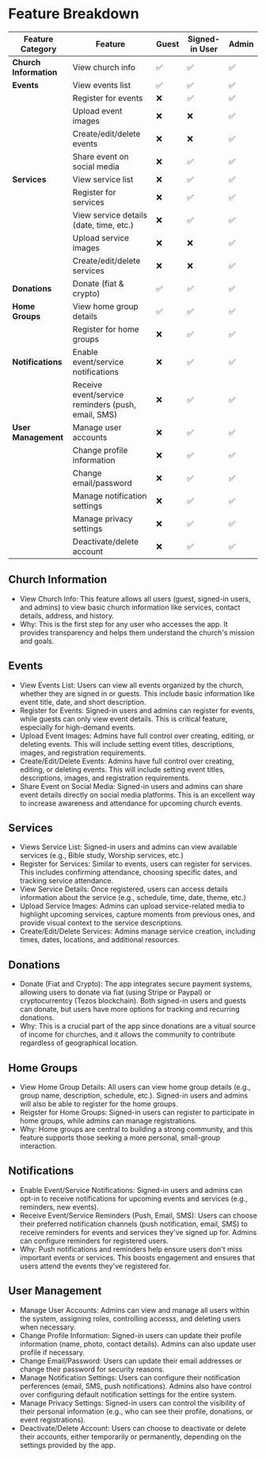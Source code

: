 # Feature Breakdown
| **Feature Category**          | **Feature**                   | **Guest** | **Signed-in User** | **Admin** |
|-------------------------------|-------------------------------|-----------|---------------------|-----------|
| **Church Information**         | View church info              | ✅        | ✅                  | ✅        |
| **Events**                     | View events list              | ✅        | ✅                  | ✅        |
|                               | Register for events           | ❌        | ✅                  | ✅        |
|                               | Upload event images           | ❌        | ❌                  | ✅        |
|                               | Create/edit/delete events     | ❌        | ❌                  | ✅        |
|                               | Share event on social media   | ❌        | ✅                  | ✅        |
| **Services**                   | View service list             | ❌        | ✅                  | ✅        |
|                               | Register for services         | ❌        | ✅                  | ✅        |
|                               | View service details (date, time, etc.) | ❌ | ✅              | ✅        |
|                               | Upload service images         | ❌        | ❌                  | ✅        |
|                               | Create/edit/delete services   | ❌        | ❌                  | ✅        |
| **Donations**                  | Donate (fiat & crypto)        | ✅        | ✅                  | ✅        |
| **Home Groups**                | View home group details       | ✅        | ✅                  | ✅        |
|                               | Register for home groups      | ❌        | ✅                  | ✅        |
| **Notifications**              | Enable event/service notifications | ❌    | ✅                  | ✅        |
|                               | Receive event/service reminders (push, email, SMS) | ❌ | ✅    | ✅        |
| **User Management**            | Manage user accounts          | ❌        | ✅                  | ✅        |
|                               | Change profile information    | ❌        | ✅                  | ✅        |
|                               | Change email/password         | ❌        | ✅                  | ✅        |
|                               | Manage notification settings  | ❌        | ✅                  | ✅        |
|                               | Manage privacy settings       | ❌        | ✅                  | ✅        |
|                               | Deactivate/delete account     | ❌        | ✅                  | ✅        |

## Church Information
- View Church Info: This feature allows all users (guest, signed-in users, and admins) to view basic church information like services, contact details, address, and history.
- Why: This is the first step for any user who accesses the app. It provides transparency and helps them understand the church's mission and goals.

## Events
- View Events List: Users can view all events organized by the church, whether they are signed in or guests. This include basic information like event title, date, and short description.
- Register for Events: Signed-in users and admins can register for events, while guests can only view event details. This is critical feature, especially for high-demand events.
- Upload Event Images: Admins have full control over creating, editing, or deleting events. This will include setting event titles, descriptions, images, and registration requirements.
- Create/Edit/Delete Events: Admins have full control over creating, editing, or deleting events. This will include setting event titles, descriptions, images, and registration requirements.
- Share Event on Social Media: Signed-in users and admins can share event details directly on social media platforms. This is an excellent way to increase awareness and attendance for upcoming church events.

## Services
- Views Service List: Signed-in users and admins can view available services (e.g., Bible study, Worship services, etc.)
- Register for Services: Similar to events, users can register for services. This includes confirming attendance, choosing specific dates, and tracking service attendance.
- View Service Details: Once registered, users can access details information about the service (e.g., schedule, time, date, theme, etc.)
- Upload Service Images: Admins can upload service-related media to highlight upcoming services, capture moments from previous ones, and provide visual context to the service descriptions.
- Create/Edit/Delete Services: Admins manage service creation, including times, dates, locations, and additional resources.

## Donations
- Donate (Fiat and Crypto): The app integrates secure payment systems, allowing users to donate via fiat (using Stripe or Paypal) or cryptocurrentcy (Tezos blockchain). Both signed-in users and guests can donate, but users have more options for tracking and recurring donations.
- Why: This is a crucial part of the app since donations are a vitual source of income for churches, and it allows the community to contribute regardless of geographical location.

## Home Groups
- View Home Group Details: All users can view home group details (e.g., group name, description, schedule, etc.). Signed-in users and admins will also be able to register for the home groups.
- Reigster for Home Groups: Signed-in users can register to participate in home groups, while admins can manage registrations.
- Why: Home groups are central to building a strong community, and this feature supports those seeking a more personal, small-group interaction.

## Notifications
- Enable Event/Service Notifications: Signed-in users and admins can opt-in to receive notifications for upcoming events and services (e.g., reminders, new events).
- Receive Event/Service Reminders (Push, Email, SMS): Users can choose their preferred notification channels (push notification, email, SMS) to receive reminders for events and services they've signed up for. Admins can configure reminders for registered users.
- Why: Push notifications and reminders help ensure users don't miss important events or services. This boosts engagement and ensures that users attend the events they've registered for.

## User Management
- Manage User Accounts: Admins can view and manage all users within the system, assigning roles, controlling accesss, and deleting users when necessary.
- Change Profile Information: Signed-in users can update their profile information (name, photo, contact details). Admins can also update user profile if necessary.
- Change Email/Password: Users can update their email addresses or change their password for security reasons.
- Manage Notification Settings: Users can configure their notification perferences (email, SMS, push notifications). Admins also have control over configuring default notification settings for the entire system.
- Manage Privacy Settings: Signed-in users can control the visibility of their personal information (e.g., who can see their profile, donations, or event registrations).
- Deactivate/Delete Account: Users can choose to deactivate or delete their accounts, either temporarily or permanently, depending on the settings provided by the app.